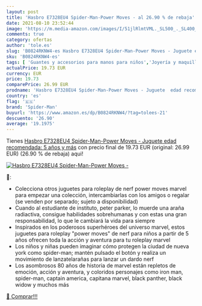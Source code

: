 ```yaml
---
layout: post
title: 'Hasbro E7328EU4 Spider-Man-Power Moves - al 26.90 % de rebaja'
date: 2021-08-10 23:52:44
image: 'https://m.media-amazon.com/images/I/51jlRlmtVML._SL500_._SL400_.jpg'
comments: true
category: ofertas
author: 'tole.es'
slug: 'B0824RKNW4-es Hasbro E7328EU4 Spider-Man-Power Moves - Juguete edad...'
sku: 'B0824RKNW4-es'
tags: [ 'Guantes y accesorios para manos para niños','Joyería y maquillaje para niños','Juegos de imitación','Juguetes','Juguetes y juegos','hasbro','spider-man', ]
actualPrice: 19.73 EUR
currency: EUR
price: 19.73
comparePrice: 26.99 EUR
prodname: 'Hasbro E7328EU4 Spider-Man-Power Moves - Juguete  edad recomendada: 5 años y más'
country: 'es'
flag: '🇪🇸'
brand: 'Spider-Man'
buyurl: 'https://www.amazon.es/dp/B0824RKNW4/?tag=tolees-21'
descuento: '26.90'
average: '19.1975'
---
```


Tienes [Hasbro E7328EU4 Spider-Man-Power Moves - Juguete  edad recomendada: 5 años y más](https://www.amazon.es/dp/B0824RKNW4/?tag=tolees-21) con precio final de  19.73 EUR (original: 26.99 EUR) (26.90 %  de rebaja) aqui!

[![Hasbro E7328EU4 Spider-Man-Power Moves -](https://m.media-amazon.com/images/I/51jlRlmtVML._SL500_._SL400_.jpg)](https://www.amazon.es/dp/B0824RKNW4/?tag=tolees-21)

🔎:

- Colecciona otros juguetes para roleplay de nerf power moves marvel para empezar una colección, intercambiarlas con los amigos o regalar (se venden por separado; sujeto a disponibilidad)
- Cuando al estudiante de instituto, peter parker, lo muerde una araña radiactiva, consigue habilidades sobrehumanas y con estas una gran responsabilidad, lo que le cambiará la vida para siempre
- Inspirados en los poderosos superhéroes del universo marvel, estos juguetes para roleplay "power moves" de nerf para niños a partir de 5 años ofrecen toda la acción y aventura para tu roleplay marvel
- Los niños y niñas pueden imaginar cómo protegen la ciudad de nueva york como spider-man; mantén pulsado el botón y realiza un movimiento de lanzatelarañas para lanzar un dardo nerf
- Los asombrosos 80 años de historia de marvel están repletos de emoción, acción y aventura, y coloridos personajes como iron man, spider-man, captain america, capitana marvel, black panther, black widow y muchos más

[🛒 Comprar!!!](https://www.amazon.es/dp/B0824RKNW4/?tag=tolees-21)
